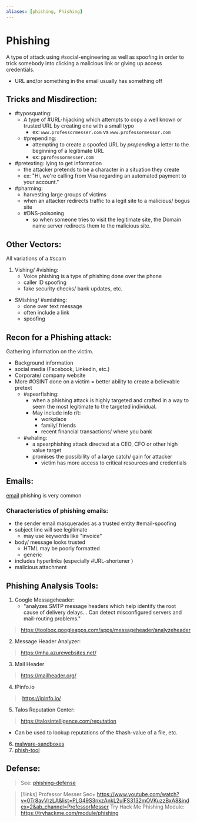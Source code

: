 ```yaml
---
aliases: [phishing, Phishing]
---
```

# Phishing
A type of attack using #social-engineering as well as spoofing in order to trick somebody into clicking a malicious link or giving up access credentials.
- URL and/or something in the email usually has something off

## Tricks and Misdirection:
- #typosquating:
	- A type of #URL-hijacking which attempts to copy a well known or trusted URL by creating one with a small typo
		- ex: `www.professormesser.com` vs `www.professormessor.com`
	- #prepending:
		- attempting to create a spoofed URL by *prepending* a letter to the beginning of a legitimate URL
		- ex: `pprofessormesser.com`
- #pretexting: lying to get information
	- the attacker pretends to be a character in a situation they create
	- ex: "Hi, we're calling from Visa regarding an automated payment to your account."
- #pharming:
	- harvesting large groups of victims
	- when an attacker redirects traffic to a legit site to a malicious/ bogus site
	- #DNS-poisoning
		- so when someone tries to visit the legitimate site, the Domain name server redirects them to the malicious site.

## Other Vectors:
All variations of a #scam
1. Vishing/ #vishing:
	- Voice phishing is a type of phishing done over the phone
	- caller ID spoofing
	- fake security checks/ bank updates, etc.
- SMishing/ #smishing:
	- done over text message
	- often include a link
	- spoofing

## Recon for a Phishing attack:
Gathering information on the victim.
- Background information
- social media (Facebook, Linkedin, etc.)
- Corporate/ company website
- More #OSINT done on a victim = better ability to create a believable pretext
	- #spearfishing:
		- when a phishing attack is highly targeted and crafted in a way to seem the most legitimate to the targeted individual.
		- May include info r/t:
			- workplace
			- family/ friends
			- recent financial transactions/ where you bank
	- #whaling:
		- a spearphishing attack directed at a CEO, CFO or other high value target
		- promises the possibility of a large catch/ gain for attacker
			- victim has more access to critical resources and credentials

## Emails:
[email](/networking/email.md) phishing is very common

### Characteristics of phishing emails:
- the sender email masquerades as a trusted entity #email-spoofing
- subject line will see legitimate
	- may use keywords like "invoice"
- body/ message looks trusted
	- HTML may be poorly formatted
	- generic
- includes hyperlinks (especially #URL-shortener )
- malicious attachment

## Phishing Analysis Tools:
1. Google Messageheader:
	- "analyzes SMTP message headers which help identify the root cause of delivery delays... Can detect misconfigured servers and mail-routing problems."
> https://toolbox.googleapps.com/apps/messageheader/analyzeheader
2. Message Header Analyzer:
> https://mha.azurewebsites.net/ 
3. Mail Header
> https://mailheader.org/
4. IPinfo.io
>  https://ipinfo.io/
5. Talos Reputation Center:
> https://talosintelligence.com/reputation
- Can be used to lookup reputations of the #hash-value of a file, etc.
6. [malware-sandboxes](/cybersecurity/tools/malware-sandboxes.md) 
7. [phish-tool](/cybersecurity/tools/phish-tool.md)

## Defense:
> See: [phishing-defense](/cybersecurity/defense/phishing-defense.md)

>[!links]
>Professor Messer Sec+
>https://www.youtube.com/watch?v=0Tr8avVrzLA&list=PLG49S3nxzAnkL2ulFS3132mOVKuzzBxA8&index=2&ab_channel=ProfessorMesser
>Try Hack Me Phishing Module:
>https://tryhackme.com/module/phishing



